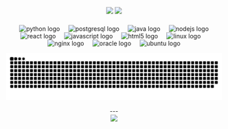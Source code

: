 <div align="center">

<div>
    <img height="150em" src="https://github-readme-stats.vercel.app/api/top-langs/?username=felipefx1510&layout=compact&theme=dark&hide_border=true">
    <img height="150em" src="https://lanyard.cnrad.dev/api/442547492358193163">
</div>

###

<div style="display: inline-block">

  <img width="12" />
  <img src="https://skillicons.dev/icons?i=python" height="40" alt="python logo">
  <img width="12" />
  <img src="https://skillicons.dev/icons?i=postgres" height="40" alt="postgresql logo"  />
  <img width="12" />
  <img src="https://skillicons.dev/icons?i=java" height="40" alt="java logo"  />
  <img width="12" />
  <img src="https://skillicons.dev/icons?i=nodejs" height="40" alt="nodejs logo"  />
  <img width="12" />
  <img src="https://skillicons.dev/icons?i=react" height="40" alt="react logo"  />
  <img width="12" />
  <img src="https://skillicons.dev/icons?i=js" height="40" alt="javascript logo"  />
  <img width="12" />
  <img src="https://skillicons.dev/icons?i=html" height="40" alt="html5 logo"  />
  <img width="12" />
  <img src="https://skillicons.dev/icons?i=linux" height="40" alt="linux logo"  />
  <img width="12" />
  <img src="https://skillicons.dev/icons?i=nginx" height="40" alt="nginx logo"  />
  <img width="12" />
  <img src="https://cdn.simpleicons.org/oracle/F80000" height="40" alt="oracle logo"  />
  <img width="12" />
  <img src="https://cdn.simpleicons.org/ubuntu/E95420" height="40" alt="ubuntu logo"  />

</div>

<div>
  <p align="center">
  <img alt="Contribuições da Cobrinha" src="./dist/github-contribution-grid-snake.svg" />
  </p>
</div>
---

<div>
    <img src="https://komarev.com/ghpvc/?username=felipefx1510&color=orange" />
</div>                                                                                                             
    
</div>
